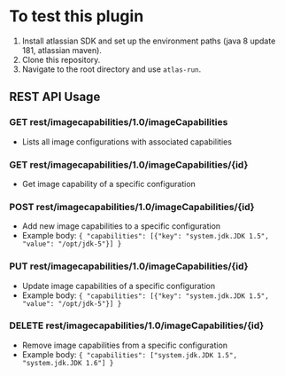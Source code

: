 # To test this plugin
1. Install atlassian SDK and set up the environment paths (java 8 update 181, atlassian maven).
2. Clone this repository.
2. Navigate to the root directory and use `atlas-run`.


## REST API Usage

### GET rest/imagecapabilities/1.0/imageCapabilities
- Lists all image configurations with associated capabilities

### GET rest/imagecapabilities/1.0/imageCapabilities/{id}
- Get image capability of a specific configuration

### POST rest/imagecapabilities/1.0/imageCapabilities/{id}
- Add new image capabilities to a specific configuration
- Example body: `{ "capabilities": [{"key": "system.jdk.JDK 1.5", "value": "/opt/jdk-5"}] }`

### PUT rest/imagecapabilities/1.0/imageCapabilities/{id}
- Update image capabilities of a specific configuration
- Example body: `{ "capabilities": [{"key": "system.jdk.JDK 1.5", "value": "/opt/jdk-5"}] }`

### DELETE rest/imagecapabilities/1.0/imageCapabilities/{id}
- Remove image capabilities from a specific configuration
- Example body: `{ "capabilities": ["system.jdk.JDK 1.5", "system.jdk.JDK 1.6"] }`

